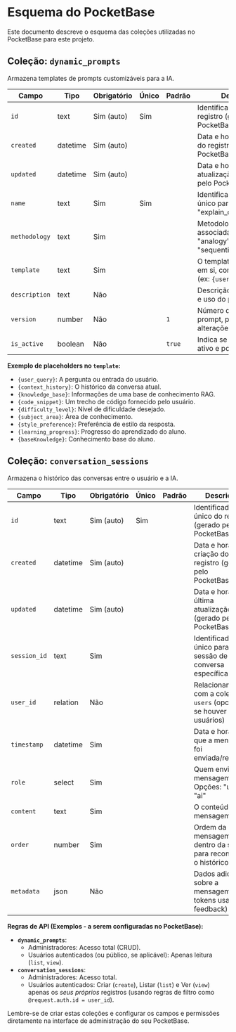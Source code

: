 # Esquema do PocketBase

Este documento descreve o esquema das coleções utilizadas no PocketBase para este projeto.

## Coleção: `dynamic_prompts`

Armazena templates de prompts customizáveis para a IA.

| Campo         | Tipo    | Obrigatório | Único | Padrão | Descrição                                                                 |
|---------------|---------|-------------|-------|--------|---------------------------------------------------------------------------|
| `id`          | text    | Sim (auto)  | Sim   |        | Identificador único do registro (gerado pelo PocketBase)                  |
| `created`     | datetime| Sim (auto)  |       |        | Data e hora de criação do registro (gerado pelo PocketBase)             |
| `updated`     | datetime| Sim (auto)  |       |        | Data e hora da última atualização (gerado pelo PocketBase)                |
| `name`        | text    | Sim         | Sim   |        | Identificador textual único para o prompt (ex: "explain_code_analogy")    |
| `methodology` | text    | Sim         |       |        | Metodologia de ensino associada (ex: "analogy", "sequential_thinking") |
| `template`    | text    | Sim         |       |        | O template do prompt em si, com placeholders (ex: `{user_query}`)         |
| `description` | text    | Não         |       |        | Descrição da finalidade e uso do prompt                                   |
| `version`     | number  | Não         |       | `1`    | Número da versão do prompt, para controle de alterações                   |
| `is_active`   | boolean | Não         |       | `true` | Indica se o prompt está ativo e pode ser usado                            |

**Exemplo de placeholders no `template`:**
*   `{user_query}`: A pergunta ou entrada do usuário.
*   `{context_history}`: O histórico da conversa atual.
*   `{knowledge_base}`: Informações de uma base de conhecimento RAG.
*   `{code_snippet}`: Um trecho de código fornecido pelo usuário.
*   `{difficulty_level}`: Nível de dificuldade desejado.
*   `{subject_area}`: Área de conhecimento.
*   `{style_preference}`: Preferência de estilo da resposta.
*   `{learning_progress}`: Progresso do aprendizado do aluno.
*   `{baseKnowledge}`: Conhecimento base do aluno.

## Coleção: `conversation_sessions`

Armazena o histórico das conversas entre o usuário e a IA.

| Campo         | Tipo    | Obrigatório | Único | Padrão | Descrição                                                                 |
|---------------|---------|-------------|-------|--------|---------------------------------------------------------------------------|
| `id`          | text    | Sim (auto)  | Sim   |        | Identificador único do registro (gerado pelo PocketBase)                  |
| `created`     | datetime| Sim (auto)  |       |        | Data e hora de criação do registro (gerado pelo PocketBase)             |
| `updated`     | datetime| Sim (auto)  |       |        | Data e hora da última atualização (gerado pelo PocketBase)                |
| `session_id`  | text    | Sim         |       |        | Identificador único para uma sessão de conversa específica                |
| `user_id`     | relation| Não         |       |        | Relacionamento com a coleção `users` (opcional, se houver usuários)       |
| `timestamp`   | datetime| Sim         |       |        | Data e hora em que a mensagem foi enviada/recebida                        |
| `role`        | select  | Sim         |       |        | Quem enviou a mensagem. Opções: "user", "ai"                             |
| `content`     | text    | Sim         |       |        | O conteúdo da mensagem                                                    |
| `order`       | number  | Sim         |       |        | Ordem da mensagem dentro da sessão para reconstruir o histórico           |
| `metadata`    | json    | Não         |       |        | Dados adicionais sobre a mensagem (ex: tokens usados, feedback)           |

**Regras de API (Exemplos - a serem configuradas no PocketBase):**

*   **`dynamic_prompts`**:
    *   Administradores: Acesso total (CRUD).
    *   Usuários autenticados (ou público, se aplicável): Apenas leitura (`list`, `view`).
*   **`conversation_sessions`**:
    *   Administradores: Acesso total.
    *   Usuários autenticados: Criar (`create`), Listar (`list`) e Ver (`view`) apenas os *seus próprios* registros (usando regras de filtro como `@request.auth.id = user_id`).

Lembre-se de criar estas coleções e configurar os campos e permissões diretamente na interface de administração do seu PocketBase.